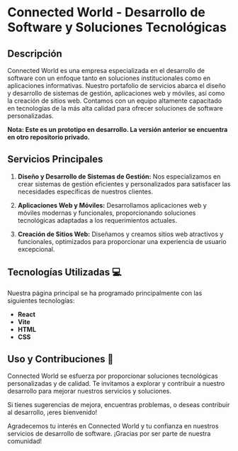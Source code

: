# Connected World - Desarrollo de Software y Soluciones Tecnológicas

## Descripción
Connected World es una empresa especializada en el desarrollo de software con un enfoque tanto en soluciones institucionales como en aplicaciones informativas. Nuestro portafolio de servicios abarca el diseño y desarrollo de sistemas de gestión, aplicaciones web y móviles, así como la creación de sitios web. Contamos con un equipo altamente capacitado en tecnologías de la más alta calidad para ofrecer soluciones de software personalizadas.

**Nota: Este es un prototipo en desarrollo. La versión anterior se encuentra en otro repositorio privado.**

## Servicios Principales

1. **Diseño y Desarrollo de Sistemas de Gestión:** Nos especializamos en crear sistemas de gestión eficientes y personalizados para satisfacer las necesidades específicas de nuestros clientes.

2. **Aplicaciones Web y Móviles:** Desarrollamos aplicaciones web y móviles modernas y funcionales, proporcionando soluciones tecnológicas adaptadas a los requerimientos actuales.

3. **Creación de Sitios Web:** Diseñamos y creamos sitios web atractivos y funcionales, optimizados para proporcionar una experiencia de usuario excepcional.

## Tecnologías Utilizadas 💻

Nuestra página principal se ha programado principalmente con las siguientes tecnologías:

- **React**
- **Vite**
- **HTML**
- **CSS**

## Uso y Contribuciones 🚀

Connected World se esfuerza por proporcionar soluciones tecnológicas personalizadas y de calidad. Te invitamos a explorar y contribuir a nuestro desarrollo para mejorar nuestros servicios y soluciones.

Si tienes sugerencias de mejora, encuentras problemas, o deseas contribuir al desarrollo, ¡eres bienvenido!

Agradecemos tu interés en Connected World y tu confianza en nuestros servicios de desarrollo de software. ¡Gracias por ser parte de nuestra comunidad!
